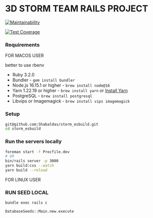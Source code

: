 # 3D STORM TEAM RAILS PROJECT
[![Maintainability](https://api.codeclimate.com/v1/badges/a28a0898c2e289240560/maintainability)](https://codeclimate.com/github/Shabaldas/storm_esbuild/maintainability)

[![Test Coverage](https://api.codeclimate.com/v1/badges/a28a0898c2e289240560/test_coverage)](https://codeclimate.com/github/Shabaldas/storm_esbuild/test_coverage)
### Requirements

FOR MACOS USER

  better to use rbenv

  - Ruby 3.2.0
  - Bundler - `gem install bundler`
  - Node.js 16.15.1 or higher - `brew install node@16`
  - Yarn 1.22.19 or higher - `brew install yarn` or [Install Yarn](https://yarnpkg.com/en/docs/install)
  - PostgreSQL - `brew install postgresql`
  - Libvips or Imagemagick - `brew install vips imagemagick`

  ### Setup
  ```bash
  git@github.com:Shabaldas/storm_esbuild.git
  cd storm_esbuild
  ```
  ### Run the servers locally
  ```bash
  foreman start -f Procfile.dev
  # OR
  bin/rails server -p 3000
  yarn build:css --watch
  yarn build --reload
  ```
FOR LINUX USER

### RUN SEED LOCAL
  ```
  bundle exec rails c

  DatabaseSeeds::Main.new.execute
  ```
